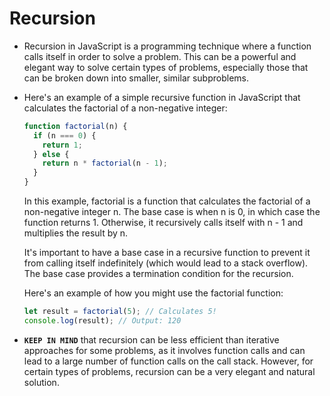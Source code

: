 # Recursion

- Recursion in JavaScript is a programming technique where a function calls itself in order to solve a problem. This can be a powerful and elegant way to solve certain types of problems, especially those that can be broken down into smaller, similar subproblems.

- Here's an example of a simple recursive function in JavaScript that calculates the factorial of a non-negative integer:

  ```javascript
  function factorial(n) {
    if (n === 0) {
      return 1;
    } else {
      return n * factorial(n - 1);
    }
  }
  ```

  In this example, factorial is a function that calculates the factorial of a non-negative integer n. The base case is when n is 0, in which case the function returns 1. Otherwise, it recursively calls itself with n - 1 and multiplies the result by n.

  It's important to have a base case in a recursive function to prevent it from calling itself indefinitely (which would lead to a stack overflow). The base case provides a termination condition for the recursion.

  Here's an example of how you might use the factorial function:

  ```javascript
  let result = factorial(5); // Calculates 5!
  console.log(result); // Output: 120
  ```

- **`KEEP IN MIND`** that recursion can be less efficient than iterative approaches for some problems, as it involves function calls and can lead to a large number of function calls on the call stack. However, for certain types of problems, recursion can be a very elegant and natural solution.
